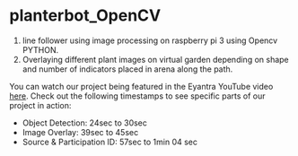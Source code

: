 # planterbot_OpenCV
1) line follower using image processing on raspberry pi 3 using Opencv PYTHON.
2) Overlaying different plant images on virtual garden depending on shape and number of indicators placed in arena along the path.

You can watch our project being featured in the Eyantra YouTube video [here](https://www.youtube.com/watch?v=G5kA1Q-j_ZU&ab_channel=e-Yantra). Check out the following timestamps to see specific parts of our project in action:
- Object Detection: 24sec to 30sec 
- Image Overlay: 39sec to 45sec
- Source & Participation ID: 57sec to 1min 04 sec



